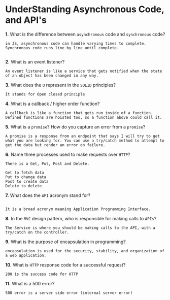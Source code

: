 # UnderStanding Asynchronous Code, and API's

**1.** What is the difference between `asynchronous` code and `synchronous` code?
<!-- enter you answer in the space below -->
```
in JS, asynchronous code can handle varying times to complete. Synchronous code runs line by line until complete.


```
**2.** What is an event listener?
<!-- enter you answer in the space below -->
```
An event listener is like a service that gets notified when the state of an object has been changed in any way.

```
**3.** What does the `O` represent in the `SOLID` principles?
<!-- enter you answer in the space below -->
```
It stands for Open closed principle
```
**4.** What is a callback / higher order function?
<!-- enter you answer in the space below -->
```
A callback is like a function that gets run inside of a function. Defined functions are hoisted too, so a function above could call it.
```
**5.** What is a `promise`? How do you capture an error from a `promise`?
<!-- enter you answer in the space below -->
```
A promise is a response from an endpoint that says I will try to get what you are looking for. You can use a try/catch method to attempt to get the data but render an error on failure.

```
**6.** Name three processes used to make requests over `HTTP`?
<!-- enter you answer in the space below -->
```
There is a Get, Put, Post and Delete.

Get to fetch data
Put to change data
Post to create data
Delete to delete

```
**7.** What does the `API` acronym stand for?
<!-- enter you answer in the space below -->
```

It is a broad acronym meaning Application Programming Interface.

```
**8.** In the `MVC` design pattern, who is responsible for making calls to `APIs`?
<!-- enter you answer in the space below -->
```
The Service is where you should be making calls to the API, with a try/catch on the controller.

```
**9.** What is the purpose of encapsulation in programming?
<!-- enter you answer in the space below -->
```
encapsulation is used for the security, stability, and organization of a web application.
```
**10.** What is `HTTP` response code for a successful request?
<!-- enter you answer in the space below -->
```
200 is the success code for HTTP
```
**11.** What is a 500 error?
<!-- enter you answer in the space below -->
```
500 error is a server side error (internal server error)
```